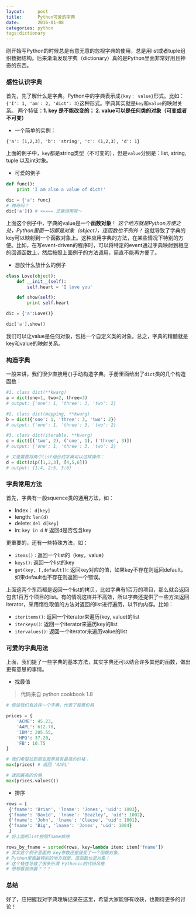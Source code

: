 ```yaml
---
layout:     post
title:      Python可爱的字典
date:       2016-01-08
categories: python
tags:dictionary
---
```


刚开始写Python的时候总是有意无意的忽视字典的使用，总是用list或者tuple组织数据结构。后来渐渐发现字典（dictionary）真的是Python里面非常好用且神奇的东西。

### 感性认识字典

首先，先了解什么是字典。Python中的字典表示成`{key： value}`形式。比如：
`{'I': 1, 'am': 2, 'dict': 3}`这种形式。字典其实就是`key`和`value`的映射关系。
两个特征：**1. key 是不能改变的； 2. value可以是任何类的对象（可变或者不可变）**

- 一个简单的实例：

`{'a': [1,2,3], 'b': 'string', 'c': (1,2,3), 'd': 1}`

上面的例子中，`key`都是string类型（不可变的），但是`value`分别是：list, string, tuple 以及int对象。

- 可爱的例子

``` python
def func():
	print 'I am also a value of dict!'

dic = {'a': func}
# 神奇吗？
dic['a']() # <==== 还能调用呢～
```

上面这个例子中，字典的value是一个**函数对象**！ *这个地方就是Python方便之处，Python里面一切都是对象（object），连函数也不例外！* 这就导致了字典的key可以映射到一个函数对象上。这种应用字典的方法，在某些情况下特别的方便。比如，在写event-driven的程序时，可以将特定的event通过字典映射到相应的回调函数上，然后按照上面例子的方法调用，简直不能再方便了。

- 想放什么放什么的例子

``` python
class Love(object):
	def __init__(self):
		self.heart = 'I love you'

	def show(self):
		print self.heart

dic = {'a':Love()}

dic['a'].show()
```

我们可以让value是任何对象，包括一个自定义类的对象。总之，字典的精髓就是key和value的映射关系。

### 构造字典

一般来讲，我们很少直接用`{}`手动构造字典。手册里面给出了`dict`类的几个构造函数：

``` python
#1. class dict(**kwarg)
a = dict(one=1, two=2, three=3)
# output: {'one': 1, 'three': 3, 'two': 2}

#2. class dict(mapping, **kwarg)
b = dict({'one': 1, 'three': 3, 'two': 2})
# output: {'one': 1, 'three': 3, 'two': 2}

#3. class dict(iterable, **kwarg)
c = dict([('two', 2), ('one', 1), ('three', 3)])
# output: {'one': 1, 'three': 3, 'two': 2}

# 又是需要将两个list组合成字典可以这样操作：
d = dict(zip([1,2,3], [4,5,6]))
# output: {1:4, 2:5, 3:6}
```

### 字典常用方法

首先，字典有一般squence类的通用方法，如：

- Index： `d[key]`
- length: `len(d)`
- delete: `del d[key]`
- in: `key in d` # 返回d是否包含key

更重要的，还有一些特殊方法，如：

- `items()` : 返回一个list的（key，value）
- `keys()`: 返回一个list的key
- `get(key, [,default])`: 返回key对应的值，如果key不存在则返回default，如果default也不存在则返回一个错误。

上面这两个东西都是返回一个list的拷贝，比如字典有1百万的项目，那么就会返回包含1百万个项目的list。有的情况这样并不高效，所以字典还提供了一些方法返回iterator，采用惰性取值的方法对返回的list进行遍历，以节约内存。比如：

- `iteritems()`: 返回一个iterator来遍历(key, value)的list
- `iterkeys()`: 返回一个iterator来遍历key的list
- `itervalues()`: 返回一个iterator来遍历value的list

### 可爱的字典用法

上面，我们提了一些字典的基本方法，其实字典还可以结合许多其他的函数，做出更有意思的事情。

- 找最值

> 代码来自 python cookbook 1.8

``` python
# 假设我们有这样一个字典，代表了股票价格

prices = {
	'ACME': 45.23,
	'AAPL': 612.78,
	'IBM': 205.55,
	'HPQ': 37.20,
	'FB': 10.75
}

# 我们希望找到那支股票具有最高的价格：
max(prices) # 返回 'AAPL'

# 返回最高的价格
max(prices.values())
```

- 排序

```python
rows = [
 {'fname': 'Brian', 'lname': 'Jones', 'uid': 1003},
 {'fname': 'David', 'lname': 'Beazley', 'uid': 1002},
 {'fname': 'John', 'lname': 'Cleese', 'uid': 1001},
 {'fname': 'Big', 'lname': 'Jones', 'uid': 1004}
 ]
# 将上面的list按照fname排序

rows_by_fname = sorted(rows, key=lambda item: item['fname'])
# 其实这个例子里面的 key参数还是接受了一个函数对象。
# Python里面最特别的地方就是，连函数也是对象！
# 这个特性导致了很多所谓 Pythonic的代码风格
# 想想看装饰器？？？
```

### 总结

好了，应把握我对字典理解记录在这里，希望大家能够有收获，也期待更多的讨论！
